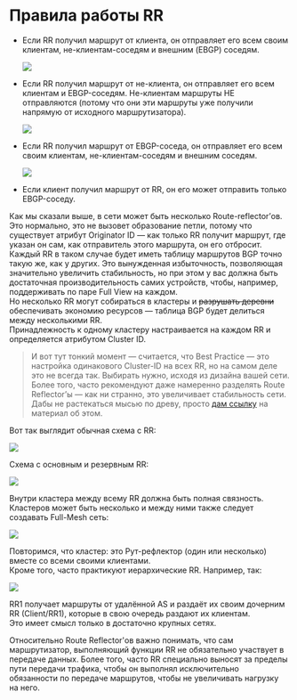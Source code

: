 # Правила работы RR

*   Если RR получил маршрут от клиента, он отправляет его всем своим клиентам, не-клиентам-соседям и внешним (EBGP) соседям.  

    ![](http://habrastorage.org/storage3/d8e/ef1/72e/d8eef172ea5a66f7c7336659fd36c90c.gif)  

*   Если RR получил маршрут от не-клиента, он отправляет его всем клиентам и EBGP-соседям. Не-клиентам маршруты НЕ отправляются (потому что они эти маршруты уже получили напрямую от исходного маршрутизатора).  

    ![](http://habrastorage.org/storage3/935/7b0/709/9357b070908dee13d1ee17aeb37541d8.gif)  

*   Если RR получил маршрут от EBGP-соседа, он отправляет его всем своим клиентам, не-клиентам-соседям и внешним соседям.  

    ![](http://habrastorage.org/storage3/849/16c/5de/84916c5de42918394c999fdea5aad280.gif)  

*   Если клиент получил маршрут от RR, он его может отправить только EBGP-соседу.

Как мы сказали выше, в сети может быть несколько Route-reflector’ов. Это нормально, это не вызовет образование петли, потому что существует атрибут Originator ID — как только RR получит маршрут, где указан он сам, как отправитель этого маршрута, он его отбросит. Каждый RR в таком случае будет иметь таблицу маршрутов BGP точно такую же, как у других. Это вынужденная избыточность, позволяющая значительно увеличить стабильность, но при этом у вас должна быть достаточная производительность самих устройств, чтобы, например, поддерживать по паре Full View на каждом.  
Но несколько RR могут собираться в кластеры и <s>разрушать деревни</s> обеспечивать экономию ресурсов — таблица BGP будет делиться между несколькими RR.  
Принадлежность к одному кластеру настраивается на каждом RR и определяется атрибутом Cluster ID.  

> И вот тут тонкий момент — считается, что Best Practice — это настройка одинакового Cluster-ID на всех RR, но на самом деле это не всегда так. Выбирать нужно, исходя из дизайна вашей сети. Более того, часто рекомендуют даже намеренно разделять Route Reflector’ы — как ни странно, это увеличивает стабильность сети.  
> Дабы не растекаться мысью по древу, просто [дам ссылку](http://blog.ipexpert.com/2012/02/20/understanding-bgp-originator-id-and-cluster-id/) на материал об этом.

Вот так выглядит обычная схема с RR:  

![](http://img-fotki.yandex.ru/get/9112/83739833.2f/0_c7087_53b1a2bd_XL.png)  

Схема с основным и резервным RR:  

![](http://img-fotki.yandex.ru/get/9110/83739833.2f/0_c7088_2e99d4d4_XL.png)  

Внутри кластера между всему RR должна быть полная связность.  
Кластеров может быть несколько и между ними также следует создавать Full-Mesh сеть:  

![](http://img-fotki.yandex.ru/get/9169/83739833.2f/0_c7089_aae089f8_XL.png)  

Повторимся, что кластер: это Рут-рефлектор (один или несколько) вместе со всеми своими клиентами.  
Кроме того, часто практикуют иерархические RR. Например, так:  

![](http://img-fotki.yandex.ru/get/9104/83739833.2f/0_c708a_5c5cb964_XL.png)  

RR1 получает маршруты от удалённой AS и раздаёт их своим дочерним RR (Client/RR1), которые в свою очередь раздают их клиентам.  
Это имеет смысл только в достаточно крупных сетях.  

Относительно Route Reflector'ов важно понимать, что сам маршрутизатор, выполняющий функции RR не обязательно участвует в передаче данных. Более того, часто RR специально выносят за пределы пути передачи трафика, чтобы он выполнял исключительно обязанности по передаче маршрутов, чтобы не увеличивать нагрузку на него. 